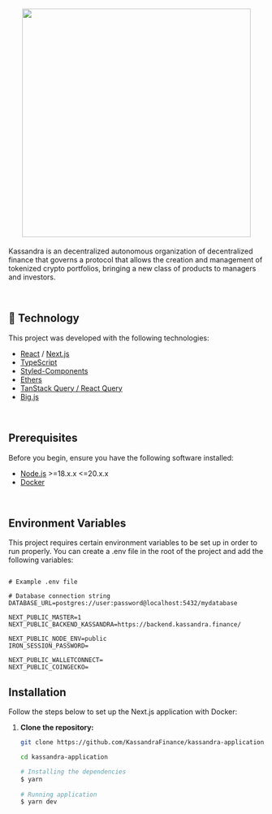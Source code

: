 <h1 align="center">
  <img width='450px'src="https://www.kassandra.finance/_next/static/media/kassandra-header.613d13f9.svg" align="center"/>
</h1>

Kassandra is an decentralized autonomous organization of decentralized finance that governs a protocol that allows the creation and management of tokenized crypto portfolios, bringing a new class of products to managers and investors.

<br />

## 🚀 Technology

This project was developed with the following technologies:
- [React](https://reactjs.org) / [Next.js](https://nextjs.org/)
- [TypeScript](https://www.typescriptlang.org/)
- [Styled-Components](https://styled-components.com/)
- [Ethers](https://docs.ethers.org/v6/)
- [TanStack Query / React Query](https://tanstack.com/query/latest/docs/framework/react/overview)
- [Big.js](https://mikemcl.github.io/big.js/)

<br />

## Prerequisites  
Before you begin, ensure you have the following software installed:  

- [Node.js](https://nodejs.org/en/docs/) >=18.x.x <=20.x.x 
- [Docker](https://docs.docker.com/)

<br />

## Environment Variables
  This project requires certain environment variables to be set up in order to run properly. You can create a .env file in the root of the project and add the following variables:
  
  ```.env
  
# Example .env file

# Database connection string
DATABASE_URL=postgres://user:password@localhost:5432/mydatabase

NEXT_PUBLIC_MASTER=1
NEXT_PUBLIC_BACKEND_KASSANDRA=https://backend.kassandra.finance/

NEXT_PUBLIC_NODE_ENV=public
IRON_SESSION_PASSWORD=

NEXT_PUBLIC_WALLETCONNECT=
NEXT_PUBLIC_COINGECKO=
  ```

## Installation  

Follow the steps below to set up the Next.js application with Docker:  

1. **Clone the repository:**  

   ```bash  
   git clone https://github.com/KassandraFinance/kassandra-application.git
   
   cd kassandra-application

   # Installing the dependencies
   $ yarn
    
   # Running application
   $ yarn dev

